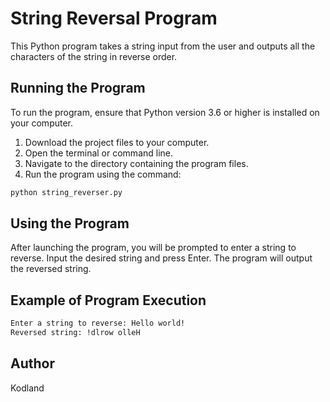 # String Reversal Program

This Python program takes a string input from the user and outputs all the characters of the string in reverse order.

## Running the Program

To run the program, ensure that Python version 3.6 or higher is installed on your computer.

1. Download the project files to your computer.
2. Open the terminal or command line.
3. Navigate to the directory containing the program files.
4. Run the program using the command:

```bash
python string_reverser.py
```

## Using the Program

After launching the program, you will be prompted to enter a string to reverse. Input the desired string and press Enter. The program will output the reversed string.

## Example of Program Execution

```bash
Enter a string to reverse: Hello world!
Reversed string: !dlrow olleH
```

## Author

Kodland
